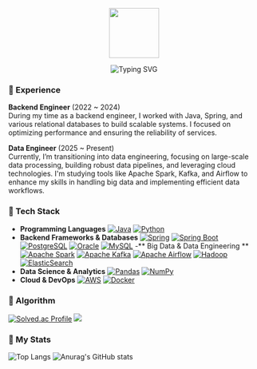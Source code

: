 <p align="center"><img src="https://media.giphy.com/media/du3J3cXyzhj75IOgvA/giphy.gif" width="100"/></p>
<p align="center">

<p align="center"><img src="https://readme-typing-svg.demolab.com?font=Tektur&weight=800&size=40&letterSpacing=1px&duration=3000&pause=1500&color=DBCAFB&background=77FFF900&center=true&vCenter=true&width=800&lines=Hi+there!+I'm+YEZI+%F0%9F%90%B0+a+DE+in+progress" alt="Typing SVG" /></a>
</p>

<!---
[<div align=center>![Hits](https://hits.seeyoufarm.com/api/count/incr/badge.svg?url=https%3A%2F%2Fgithub.com%2Fdevyzz%2Fhit-counter&count_bg=%23E093E2&title_bg=%2320D9E0&icon=github.svg&icon_color=%23FFFFFF&title=hits&edge_flat=false)](https://hits.seeyoufarm.com)

 ![header](https://capsule-render.vercel.app/api?type=soft&color=0:D880FD,100:68F7F0&height=100&section=header&text=👋🏻%20I'm%20YEZI&fontSize=60&fontColor=FFFFFF)
 --->
 
### 👾 Experience
**Backend Engineer** (2022 ~ 2024)<br>
During my time as a backend engineer, I worked with Java, Spring, and various relational databases to build scalable systems. I focused on optimizing performance and ensuring the reliability of services.

**Data Engineer** (2025 ~ Present)<br>
Currently, I’m transitioning into data engineering, focusing on large-scale data processing, building robust data pipelines, and leveraging cloud technologies. I'm studying tools like Apache Spark, Kafka, and Airflow to enhance my skills in handling big data and implementing efficient data workflows.

### 👾 Tech Stack  
- **Programming Languages** [![Java](https://img.shields.io/badge/Java-007396?style=flat-square&logo=java&logoColor=white)](https://www.java.com/) [![Python](https://img.shields.io/badge/Python-3776AB?style=flat-square&logo=python&logoColor=white)](https://www.python.org/)
- **Backend Frameworks & Databases** [![Spring](https://img.shields.io/badge/Spring-6DB33F?style=flat-square&logo=spring&logoColor=white)](https://spring.io/) [![Spring Boot](https://img.shields.io/badge/Spring%20Boot-6DB33F?style=flat-square&logo=springboot&logoColor=white)](https://spring.io/projects/spring-boot) [![PostgreSQL](https://img.shields.io/badge/PostgreSQL-336791?style=flat-square&logo=postgresql&logoColor=white)](https://www.postgresql.org/) [![Oracle](https://img.shields.io/badge/Oracle-F80000?style=flat-square&logo=oracle&logoColor=white)](https://www.oracle.com/) [![MySQL](https://img.shields.io/badge/MySQL-4479A1?style=flat-square&logo=mysql&logoColor=white)](https://www.mysql.com/)
-** Big Data & Data Engineering ** [![Apache Spark](https://img.shields.io/badge/Apache%20Spark-FDEE21?style=flat-square&logo=apachespark&logoColor=black)](https://spark.apache.org/)  [![Apache Kafka](https://img.shields.io/badge/Apache%20Kafka-231F20?style=flat-square&logo=apachekafka&logoColor=white)](https://kafka.apache.org/)  [![Apache Airflow](https://img.shields.io/badge/Apache%20Airflow-017CEE?style=flat-square&logo=apacheairflow&logoColor=white)](https://airflow.apache.org/)  [![Hadoop](https://img.shields.io/badge/Apache%20Hadoop-66CCFF?style=flat-square&logo=apachehadoop&logoColor=white)](https://hadoop.apache.org/)  [![ElasticSearch](https://img.shields.io/badge/ElasticSearch-005571?style=flat-square&logo=elasticsearch&logoColor=white)](https://www.elastic.co/)
- **Data Science & Analytics** [![Pandas](https://img.shields.io/badge/Pandas-150458?style=flat-square&logo=pandas&logoColor=white)](https://pandas.pydata.org/) [![NumPy](https://img.shields.io/badge/NumPy-013243?style=flat-square&logo=numpy&logoColor=white)](https://numpy.org/)
- **Cloud & DevOps** [![AWS](https://img.shields.io/badge/AWS-232F3E?style=flat-square&logo=amazonaws&logoColor=white)](https://aws.amazon.com/) [![Docker](https://img.shields.io/badge/Docker-2496ED?style=flat-square&logo=docker&logoColor=white)](https://www.docker.com/)
 
### 👾 Algorithm
[![Solved.ac
Profile](http://mazassumnida.wtf/api/generate_badge?boj=medmedeee)](https://solved.ac/medmedeee)
  <img src="http://mazandi.herokuapp.com/api?handle=medmedeee&theme=warm"/>

### 👾 My Stats
![Top Langs](https://github-readme-stats.vercel.app/api/top-langs/?username=devyzz&layout=compact&theme=radical)
![Anurag's GitHub stats](https://github-readme-stats.vercel.app/api?username=devyzz&show_icons=true&theme=radical)

<!---
devyzz/devyzz is a ✨ special ✨ repository because its `README.md` (this file) appears on your GitHub profile.
You can click the Preview link to take a look at your changes.
--->
